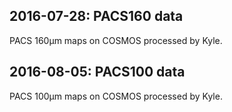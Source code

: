 ## 2016-07-28: PACS160 data

PACS 160μm maps on COSMOS processed by Kyle.

## 2016-08-05: PACS100 data

PACS 100μm maps on COSMOS processed by Kyle.
